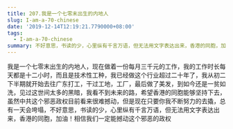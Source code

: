 ```yaml
---
title: 207.我是一个七零末出生的内地人
slug: I-am-a-70-chinese
date: '2019-12-14T12:19:21.7790000+08:00'
tags:
  - I-am-a-70-chinese
summary: 不好意思，书读的少，心里纵有千言万语，但无法用文字表达出来，香港的同胞，加油
---
```

我是一个七零末出生的内地人，现在做着一份每月三千元的工作，我的工作时长每天都是十二小时，而且是技术性工种，我已经做这个行业超过二十年了，我从初二下半期就开始去往广东打工，干过工地，工厂，最后做了美发，到如今还是一贫如洗，见过这世间太多的黑暗，我看不到未来的路，希望香港的同胞能够坚持下去，虽然中共这个邪恶政权目前看来很难撼动，但是现在只要你我不断努力的去撬，总有一天会垮塌，不好意思，书读的少，心里纵有千言万语，但无法用文字表达出来，香港的同胞，加油！相信我们一定能撼动这个邪恶的政权
